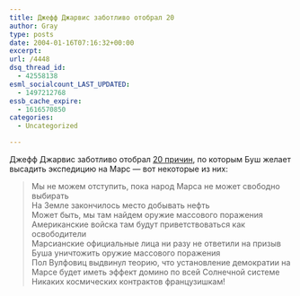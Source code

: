 ```yaml
---
title: Джефф Джарвис заботливо отобрал 20
author: Gray
type: posts
date: 2004-01-16T07:16:32+00:00
excerpt:
url: /4448
dsq_thread_id:
  - 42558138
esml_socialcount_LAST_UPDATED:
  - 1497212768
essb_cache_expire:
  - 1616570850
categories:
  - Uncategorized

---
```








Джефф Джарвис заботливо отобрал <a href="http://www.buzzmachine.com/archives/2004_01.html#005888" target="_blank">20 причин</a>, по которым Буш желает высадить экспедицию на Марс &#8212; вот некоторые из них:

> Мы не можем отступить, пока народ Марса не может свободно выбирать  
> На Земле закончилось место добывать нефть  
> Может быть, мы там найдем оружие массового поражения  
> Американские войска там будут приветствоваться как освободители  
> Марсианские официальные лица ни разу не ответили на призыв Буша уничтожить оружие массового поражения  
> Пол Вулфовиц выдвинул теорию, что установление демократии на Марсе будет иметь эффект домино по всей Солнечной системе  
> Никаких космических контрактов французишкам!